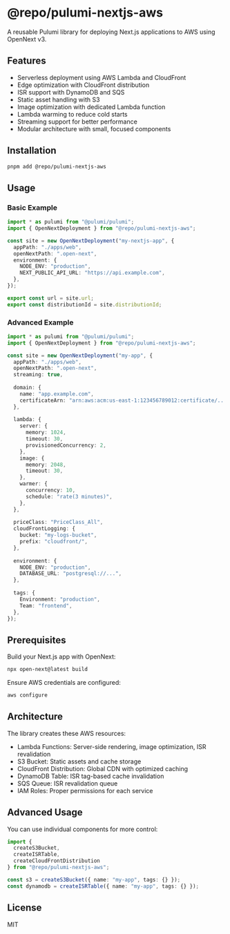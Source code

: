 # @repo/pulumi-nextjs-aws

A reusable Pulumi library for deploying Next.js applications to AWS using OpenNext v3.

## Features

- Serverless deployment using AWS Lambda and CloudFront
- Edge optimization with CloudFront distribution
- ISR support with DynamoDB and SQS
- Static asset handling with S3
- Image optimization with dedicated Lambda function
- Lambda warming to reduce cold starts
- Streaming support for better performance
- Modular architecture with small, focused components

## Installation

```bash
pnpm add @repo/pulumi-nextjs-aws
```

## Usage

### Basic Example

```typescript
import * as pulumi from "@pulumi/pulumi";
import { OpenNextDeployment } from "@repo/pulumi-nextjs-aws";

const site = new OpenNextDeployment("my-nextjs-app", {
  appPath: "./apps/web",
  openNextPath: ".open-next",
  environment: {
    NODE_ENV: "production",
    NEXT_PUBLIC_API_URL: "https://api.example.com",
  },
});

export const url = site.url;
export const distributionId = site.distributionId;
```

### Advanced Example

```typescript
import * as pulumi from "@pulumi/pulumi";
import { OpenNextDeployment } from "@repo/pulumi-nextjs-aws";

const site = new OpenNextDeployment("my-app", {
  appPath: "./apps/web",
  openNextPath: ".open-next",
  streaming: true,
  
  domain: {
    name: "app.example.com",
    certificateArn: "arn:aws:acm:us-east-1:123456789012:certificate/...",
  },
  
  lambda: {
    server: {
      memory: 1024,
      timeout: 30,
      provisionedConcurrency: 2,
    },
    image: {
      memory: 2048,
      timeout: 30,
    },
    warmer: {
      concurrency: 10,
      schedule: "rate(3 minutes)",
    },
  },
  
  priceClass: "PriceClass_All",
  cloudFrontLogging: {
    bucket: "my-logs-bucket",
    prefix: "cloudfront/",
  },
  
  environment: {
    NODE_ENV: "production",
    DATABASE_URL: "postgresql://...",
  },
  
  tags: {
    Environment: "production",
    Team: "frontend",
  },
});
```

## Prerequisites

Build your Next.js app with OpenNext:
```bash
npx open-next@latest build
```

Ensure AWS credentials are configured:
```bash
aws configure
```

## Architecture

The library creates these AWS resources:

- Lambda Functions: Server-side rendering, image optimization, ISR revalidation
- S3 Bucket: Static assets and cache storage
- CloudFront Distribution: Global CDN with optimized caching
- DynamoDB Table: ISR tag-based cache invalidation
- SQS Queue: ISR revalidation queue
- IAM Roles: Proper permissions for each service

## Advanced Usage

You can use individual components for more control:

```typescript
import { 
  createS3Bucket, 
  createISRTable,
  createCloudFrontDistribution 
} from "@repo/pulumi-nextjs-aws";

const s3 = createS3Bucket({ name: "my-app", tags: {} });
const dynamodb = createISRTable({ name: "my-app", tags: {} });
```

## License

MIT